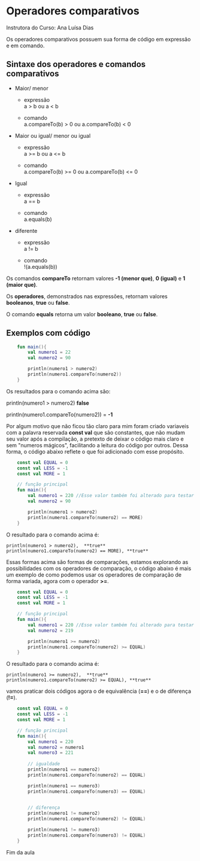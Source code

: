 # Operadores comparativos 

Instrutora do Curso: Ana Luísa Dias

Os operadores comparativos possuem sua forma de código em expressão e em comando.

## Sintaxe dos operadores e comandos comparativos

* Maior/ menor

  - expressão  
a > b ou a < b 

  - comando  
a.compareTo(b) > 0 ou a.compareTo(b) < 0

* Maior ou igual/ menor ou igual
 
  - expressão  
a >= b ou a <= b    

  - comando  
a.compareTo(b) >= 0 ou a.compareTo(b) <= 0

* Igual 

  - expressão  
a == b  

  - comando  
a.equals(b) 

* diferente

    - expressão  
a != b

    - comando  
!(a.equals(b))

Os comandos **compareTo** retornam valores **-1 (menor que)**, **0 (igual)** e **1 (maior que)**.

Os **operadores**, demonstrados nas expressões, retornam valores **booleanos**, **true** ou **false**.

O comando **equals** retorna um valor **booleano**, **true** ou **false**.

## Exemplos com código

```kotlin  
    fun main(){  
        val numero1 = 22  
        val numero2 = 90

        println(numero1 > numero2)  
        println(numero1.compareTo(numero2))  
    }
```

Os resultados para o comando acima são: 

println(numero1 > numero2)  **false**

println(numero1.compareTo(numero2))  = **-1**  

Por algum motivo que não ficou tão claro para mim foram criado variaveis com a palavra reservada **const val** que são constantes, que não mudam seu valor após a compilação, a pretexto de deixar o código mais claro e sem "numeros mágicos", facilitando a leitura do código por outros. Dessa forma, o código abaixo reflete o que foi adicionado com esse propósito.

```kotlin  
    const val EQUAL = 0   
    const val LESS = -1  
    const val MORE = 1  

    // função principal  
    fun main(){  
        val numero1 = 220 //Esse valor também foi alterado para testar o resultado      
        val numero2 = 90

        println(numero1 > numero2)  
        println(numero1.compareTo(numero2) == MORE)  
    }
```	

O resultado para o comando acima é:

    println(numero1 > numero2),  **true**
    println(numero1.compareTo(numero2) == MORE), **true**

Essas formas acima são formas de comparações, estamos explorando as possibilidades com os operadores de comparação, o código abaixo é mais um exemplo de como podemos usar os operadores de comparação de forma variada, agora com o operador **>=**.

```kotlin  
    const val EQUAL = 0   
    const val LESS = -1  
    const val MORE = 1  

    // função principal  
    fun main(){  
        val numero1 = 220 //Esse valor também foi alterado para testar o resultado      
        val numero2 = 219

        println(numero1 >= numero2)  
        println(numero1.compareTo(numero2) >= EQUAL)  
    }
```

O resultado para o comando acima é:

    println(numero1 >= numero2),  **true**
    println(numero1.compareTo(numero2) >= EQUAL), **true**


vamos praticar dois códigos agora o de equivalência (**==**) e o de diferença (**!=**).

```kotlin  
    const val EQUAL = 0   
    const val LESS = -1  
    const val MORE = 1  

    // função principal  
    fun main(){  
        val numero1 = 220 
        val numero2 = numero1
        val numero3 = 221
        
        // igualdade
        println(numero1 == numero2)  
        println(numero1.compareTo(numero2) == EQUAL)  

        println(numero1 == numero3)  
        println(numero1.compareTo(numero3) == EQUAL)  
        

        // diferença
        println(numero1 != numero2)  
        println(numero1.compareTo(numero2) != EQUAL)  

        println(numero1 != numero3)  
        println(numero1.compareTo(numero3) != EQUAL)  
    }
```

Fim da aula
